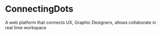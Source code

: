 # ConnectingDots
A web platform that connects UX, Graphic Designers, allows collaborate in real time workspace
